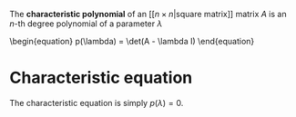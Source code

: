 The **characteristic polynomial** of an [[$n \times n$|square matrix]] matrix $A$ is an $n$-th degree polynomial of a parameter $\lambda$

\begin{equation}
p(\lambda) = \det(A - \lambda I)
\end{equation}

# Characteristic equation

The characteristic equation is simply $p(\lambda)=0$.